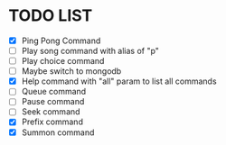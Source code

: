 # TODO LIST

- [x] Ping Pong Command
- [ ] Play song command with alias of "p"
- [ ] Play choice command
- [ ] Maybe switch to mongodb
- [x] Help command with "all" param to list all commands
- [ ] Queue command
- [ ] Pause command
- [ ] Seek command
- [x] Prefix command
- [x] Summon command